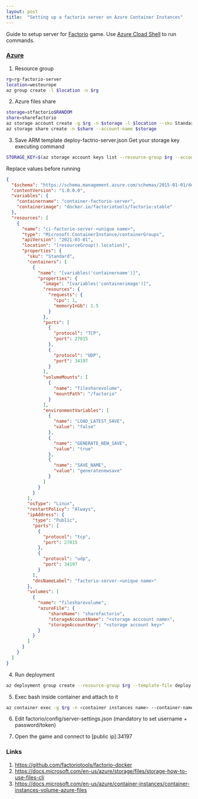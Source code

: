 ```yaml
---
layout: post
title:  "Setting up a factorio server on Azure Container Instances"
---
```


Guide to setup server for [Factorio](https://factorio.com/) game.
Use [Azure Cload Shell](https://portal.azure.com/#cloudshell/) to run commands.

### [Azure](https://azure.microsoft.com/en-us/)
1. Resource group
``` bash
rg=rg-factorio-server
location=westeurope
az group create -l $location -n $rg
```
2. Azure files share
``` bash
storage=stfactorio$RANDOM
share=sharefactorio
az storage account create -g $rg -n $storage -l $location --sku Standard_LRS
az storage share create -n $share --account-name $storage
```
3. Save ARM template deploy-factrio-server.json
Get your storage key executing command
``` bash
STORAGE_KEY=$(az storage account keys list --resource-group $rg --account-name $storage --query "[0].value" --output tsv)
```
Replace values before running
``` json
{
  "$schema": "https://schema.management.azure.com/schemas/2015-01-01/deploymentTemplate.json#",
  "contentVersion": "1.0.0.0",
  "variables": {
    "containername": "container-factorio-server",
    "containerimage": "docker.io/factoriotools/factorio:stable"
  },
  "resources": [
    {
      "name": "ci-factorio-server-<unique name>",
      "type": "Microsoft.ContainerInstance/containerGroups",
      "apiVersion": "2021-03-01",
      "location": "[resourceGroup().location]",
      "properties": {
        "sku": "Standard",
        "containers": [
          {
            "name": "[variables('containername')]",
            "properties": {
              "image": "[variables('containerimage')]",
              "resources": {
                "requests": {
                  "cpu": 1,
                  "memoryInGb": 1.5
                }
              },
              "ports": [
                {
                  "protocol": "TCP",
                  "port": 27015
                },
                {
                  "protocol": "UDP",
                  "port": 34197
                }
              ], 
              "volumeMounts": [
                {
                  "name": "filesharevolume",
                  "mountPath": "/factorio"
                }
              ],
              "environmentVariables": [
                {
                  "name": "LOAD_LATEST_SAVE",
                  "value": "false"
                },
                {
                  "name": "GENERATE_NEW_SAVE",
                  "value": "true"
                },
                {
                  "name": "SAVE_NAME",
                  "value": "generatenewsave"
                }
              ]
            }
          }
        ],
        "osType": "Linux",
        "restartPolicy": "Always",
        "ipAddress": {
          "type": "Public",
          "ports": [
            {
              "protocol": "tcp",
              "port": 27015
            },
            {
              "protocol": "udp",
              "port": 34197
            }
          ],
          "dnsNameLabel": "factorio-server-<unique name>"
        },
        "volumes": [
          {
            "name": "filesharevolume",
            "azureFile": {
                "shareName": "sharefactorio",
                "storageAccountName": "<storage acccount name>",
                "storageAccountKey": "<storage account key>"
            }
          }
        ]
      }
    }
  ]
}
```
4. Run deployment
``` bash
az deployment group create --resource-group $rg --template-file deploy-factorio-server.json
```

5. Exec bash inside container and attach to it
``` bash
az container exec -g $rg -n <container instances name> --container-name <container name> --exec-command "sh"
```

6. Edit factorio/config/server-settings.json (mandatory to set username + password/token)

7. Open the game and connect to [public ip]:34197

### Links
1. https://github.com/factoriotools/factorio-docker
2. https://docs.microsoft.com/en-us/azure/storage/files/storage-how-to-use-files-cli
3. https://docs.microsoft.com/en-us/azure/container-instances/container-instances-volume-azure-files
